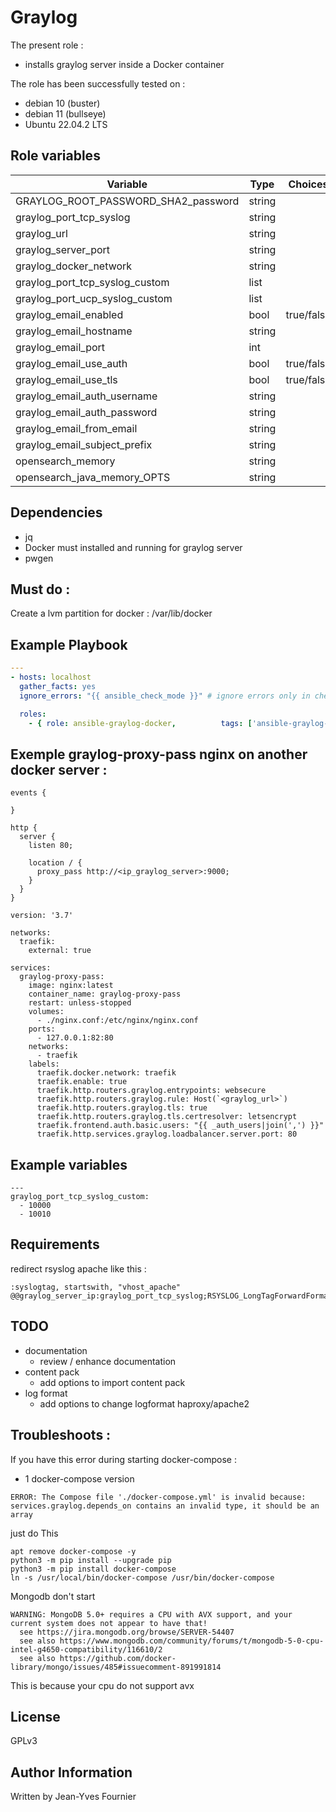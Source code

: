 Graylog
==========

The present role :
  - installs graylog server inside a Docker container

The role has been successfully tested on :
  - debian 10 (buster)
  - debian 11 (bullseye)
  - Ubuntu 22.04.2 LTS

Role variables
--------------

| Variable                                     | Type    | Choices                                                                            | Default                 | Comment         |
|----------------------------------------------|---------|------------------------------------------------------------------------------------|-------------------------|-----------------|
| GRAYLOG_ROOT_PASSWORD_SHA2_password          | string  |                                                                                    | admin                   |                 |
| graylog_port_tcp_syslog                      | string  |                                                                                    | 1514                    |                 |
| graylog_url                                  | string  |                                                                                    | www.graylog.localhost   |                 |
| graylog_server_port                          | string  |                                                                                    | 9000                    |                 |
| graylog_docker_network                       | string  |                                                                                    | graylog                 |                 |
| graylog_port_tcp_syslog_custom                       | list  |                                                                                    | undefined                 |                 |
| graylog_port_ucp_syslog_custom                       | list  |                                                                                    | undefined                 |                 |
| graylog_email_enabled                     | bool    | true/false                                                                                   | false                   |                 |
| graylog_email_hostname | string | | smtp.gmail.com | |
| graylog_email_port | int | | 587 | |
| graylog_email_use_auth | bool | true/false | true | |
| graylog_email_use_tls | bool | true/false | true | |
| graylog_email_auth_username | string | | my_mail@gmail.com | |
| graylog_email_auth_password | string | | my_password | |
| graylog_email_from_email | string | | my_mail@gmail.com | |
| graylog_email_subject_prefix | string | | [graylog] | |
| opensearch_memory                            | string  |                                                                                    | 2g                      |                 |
| opensearch_java_memory_OPTS                  | string  |                                                                                    | '-Xms1g -Xmx1g'         |                 |

Dependencies
------------
  - jq
  - Docker must installed and running for graylog server
  - pwgen

Must do :
------------
Create a lvm partition for docker : /var/lib/docker

Example Playbook
----------------
```yml
---
- hosts: localhost
  gather_facts: yes
  ignore_errors: "{{ ansible_check_mode }}" # ignore errors only in check mode !

  roles:
    - { role: ansible-graylog-docker,          tags: ['ansible-graylog-docker'] }
```

Exemple graylog-proxy-pass nginx on another docker server :
------------
```
events {

}

http {
  server {
    listen 80;

    location / {
      proxy_pass http://<ip_graylog_server>:9000;
    }
  }
}
```
```
version: '3.7'

networks:
  traefik:
    external: true

services:
  graylog-proxy-pass:
    image: nginx:latest
    container_name: graylog-proxy-pass
    restart: unless-stopped
    volumes:
      - ./nginx.conf:/etc/nginx/nginx.conf
    ports:
      - 127.0.0.1:82:80
    networks:
      - traefik
    labels:
      traefik.docker.network: traefik
      traefik.enable: true
      traefik.http.routers.graylog.entrypoints: websecure
      traefik.http.routers.graylog.rule: Host(`<graylog_url>`)
      traefik.http.routers.graylog.tls: true
      traefik.http.routers.graylog.tls.certresolver: letsencrypt
      traefik.frontend.auth.basic.users: "{{ _auth_users|join(',') }}"
      traefik.http.services.graylog.loadbalancer.server.port: 80
```

Example variables
-----------------
```
---
graylog_port_tcp_syslog_custom:
  - 10000
  - 10010
```


Requirements
-----------------

redirect rsyslog apache like this :
```
:syslogtag, startswith, "vhost_apache" @@graylog_server_ip:graylog_port_tcp_syslog;RSYSLOG_LongTagForwardForma
```

TODO
----

  - documentation
    - review / enhance documentation
  - content pack
    - add options to import content pack
  - log format
    - add options to change logformat haproxy/apache2

Troubleshoots :
-----------------

If you have this error during starting docker-compose :

- 1 docker-compose version
```
ERROR: The Compose file './docker-compose.yml' is invalid because:
services.graylog.depends_on contains an invalid type, it should be an array
```
just do This
```
apt remove docker-compose -y
python3 -m pip install --upgrade pip
python3 -m pip install docker-compose
ln -s /usr/local/bin/docker-compose /usr/bin/docker-compose
```

Mongodb don't start
```
WARNING: MongoDB 5.0+ requires a CPU with AVX support, and your current system does not appear to have that!
  see https://jira.mongodb.org/browse/SERVER-54407
  see also https://www.mongodb.com/community/forums/t/mongodb-5-0-cpu-intel-g4650-compatibility/116610/2
  see also https://github.com/docker-library/mongo/issues/485#issuecomment-891991814
```
This is because your cpu do not support avx

License
-------

GPLv3

Author Information
------------------

Written by Jean-Yves Fournier
